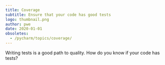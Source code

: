 ```yaml
---
title: Coverage
subtitle: Ensure that your code has good tests
logo: thumbnail.png
author: pwe
date: 2020-01-01
obsoletes:
  - /pycharm/topics/coverage/
---
```


Writing tests is a good path to quality. How do you know if your code has tests?
